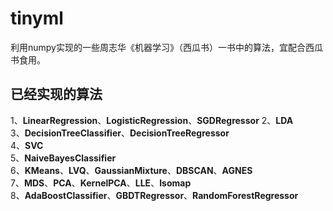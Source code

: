 # tinyml
利用numpy实现的一些周志华《机器学习》（西瓜书）一书中的算法，宜配合西瓜书食用。
## 已经实现的算法
1、**LinearRegression**、**LogisticRegression**、**SGDRegressor**
2、**LDA**  
3、**DecisionTreeClassifier**、**DecisionTreeRegressor**  
4、**SVC**  
5、**NaiveBayesClassifier**  
6、**KMeans**、**LVQ**、**GaussianMixture**、**DBSCAN**、**AGNES**  
7、**MDS**、**PCA**、**KernelPCA**、**LLE**、**Isomap**  
8、**AdaBoostClassifier**、**GBDTRegressor**、**RandomForestRegressor**
